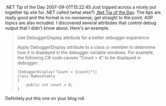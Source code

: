 .NET Tip of the Day
2007-09-01T15:22:45
Just tripped across a nicely put together tip site for .NET called (what else?) [.Net Tip of the Day](http://http://dotnettipoftheday.org/tips/). The tips are really good and the format is no-nonsense, get straight to the point. ASP topics are also included. I discovered several attributes that control debug output that I didn't know about. Here's an example.

> Use DebuggerDisplay attribute for a better debugger experience
> 
> Apply DebuggerDisplay attribute to a class or member to determine how it is displayed in the debugger variable windows. For example, the following C# code causes "Count = 4" to be displayed in debugger:
>     
>     [DebuggerDisplay("Count = {count}")]  
>     class MyHashtable  
>     {      
>         public int count = 4;  
>     }

Definitely put this one on your blog roll.  


